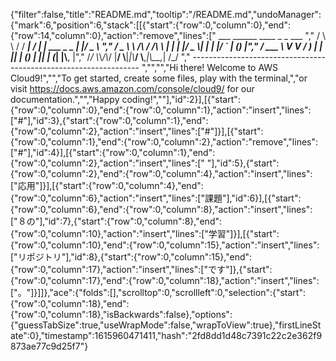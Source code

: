 {"filter":false,"title":"README.md","tooltip":"/README.md","undoManager":{"mark":6,"position":6,"stack":[[{"start":{"row":0,"column":0},"end":{"row":14,"column":0},"action":"remove","lines":["         ___        ______     ____ _                 _  ___  ","        / \\ \\      / / ___|   / ___| | ___  _   _  __| |/ _ \\ ","       / _ \\ \\ /\\ / /\\___ \\  | |   | |/ _ \\| | | |/ _` | (_) |","      / ___ \\ V  V /  ___) | | |___| | (_) | |_| | (_| |\\__, |","     /_/   \\_\\_/\\_/  |____/   \\____|_|\\___/ \\__,_|\\__,_|  /_/ "," ----------------------------------------------------------------- ","","","Hi there! Welcome to AWS Cloud9!","","To get started, create some files, play with the terminal,","or visit https://docs.aws.amazon.com/console/cloud9/ for our documentation.","","Happy coding!",""],"id":2}],[{"start":{"row":0,"column":0},"end":{"row":0,"column":1},"action":"insert","lines":["#"],"id":3},{"start":{"row":0,"column":1},"end":{"row":0,"column":2},"action":"insert","lines":["#"]}],[{"start":{"row":0,"column":1},"end":{"row":0,"column":2},"action":"remove","lines":["#"],"id":4}],[{"start":{"row":0,"column":1},"end":{"row":0,"column":2},"action":"insert","lines":[" "],"id":5},{"start":{"row":0,"column":2},"end":{"row":0,"column":4},"action":"insert","lines":["応用"]}],[{"start":{"row":0,"column":4},"end":{"row":0,"column":6},"action":"insert","lines":["課題"],"id":6}],[{"start":{"row":0,"column":6},"end":{"row":0,"column":8},"action":"insert","lines":["８の"],"id":7},{"start":{"row":0,"column":8},"end":{"row":0,"column":10},"action":"insert","lines":["学習"]}],[{"start":{"row":0,"column":10},"end":{"row":0,"column":15},"action":"insert","lines":["リポジトリ"],"id":8},{"start":{"row":0,"column":15},"end":{"row":0,"column":17},"action":"insert","lines":["です"]},{"start":{"row":0,"column":17},"end":{"row":0,"column":18},"action":"insert","lines":["。"]}]]},"ace":{"folds":[],"scrolltop":0,"scrollleft":0,"selection":{"start":{"row":0,"column":18},"end":{"row":0,"column":18},"isBackwards":false},"options":{"guessTabSize":true,"useWrapMode":false,"wrapToView":true},"firstLineState":0},"timestamp":1615960471411,"hash":"2fd8dd1d48c7391c22c2e362f9873ae77c9d25f7"}